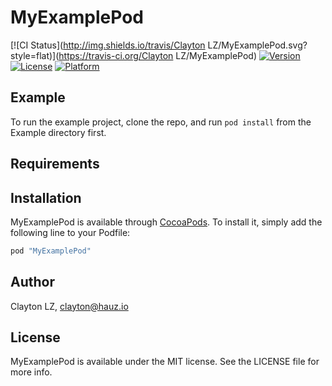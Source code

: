 # MyExamplePod

[![CI Status](http://img.shields.io/travis/Clayton LZ/MyExamplePod.svg?style=flat)](https://travis-ci.org/Clayton LZ/MyExamplePod)
[![Version](https://img.shields.io/cocoapods/v/MyExamplePod.svg?style=flat)](http://cocoapods.org/pods/MyExamplePod)
[![License](https://img.shields.io/cocoapods/l/MyExamplePod.svg?style=flat)](http://cocoapods.org/pods/MyExamplePod)
[![Platform](https://img.shields.io/cocoapods/p/MyExamplePod.svg?style=flat)](http://cocoapods.org/pods/MyExamplePod)

## Example

To run the example project, clone the repo, and run `pod install` from the Example directory first.

## Requirements

## Installation

MyExamplePod is available through [CocoaPods](http://cocoapods.org). To install
it, simply add the following line to your Podfile:

```ruby
pod "MyExamplePod"
```

## Author

Clayton LZ, clayton@hauz.io

## License

MyExamplePod is available under the MIT license. See the LICENSE file for more info.
